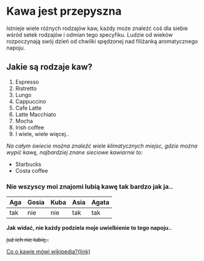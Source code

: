 # Kawa jest przepyszna

Istnieje wiele różnych rodzajów kaw, każdy może znaleźć coś dla siebie wśród setek rodzajów i odmian tego specyfiku. Ludzie od wieków rozpoczynają swój dzień od chwilki spędzonej nad filiżanką aromatycznego napoju.

## Jakie są rodzaje kaw?

1. Espresso
2. Ristretto
3. Lungo
4. Cappuccino
5. Cafe Latte
6. Latte Macchiato
7. Mocha
8. Irish coffee
9. I wiele, wiele więcej..

*Na całym świecie można znaleźć wiele klimatycznych miejsc, gdzie można wypić kawę, najbardziej znane sieciowe kawiarnie to:*

- Starbucks
- Costa coffee

### Nie wszyscy moi znajomi lubią kawę tak bardzo jak ja..

| Aga | Gosia | Kuba | Asia | Agata |
|-----|-------|------|------|-------|
| tak | nie   | nie  | tak  | tak   |

**Jak widać, nie każdy podziela moje uwielbienie to tego napoju..**

~~już ich nie lubię..~~


[Co o kawie mówi wikipedia?(link)](https://pl.wikipedia.org/wiki/Kawa)
